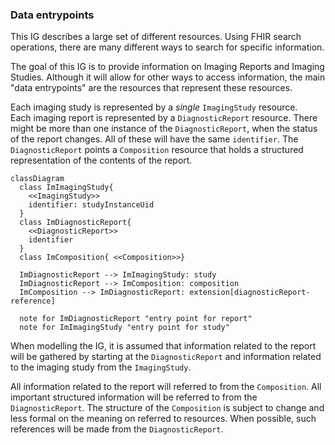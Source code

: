 ### Data entrypoints

This IG describes a large set of different resources. Using FHIR search operations, there are many different ways to search for specific information.

The goal of this IG is to provide information on Imaging Reports and Imaging Studies. Although it will allow for other ways to access information, the main "data entrypoints" are the resources that represent these resources.

Each imaging study is represented by a _single_ `ImagingStudy` resource.   
Each imaging report is represented by a `DiagnosticReport` resource. There might be more than one instance of the `DiagnosticReport`, when the status of the report changes. All of these will have the same `identifier`. The `DiagnosticReport` points a `Composition` resource that holds a structured representation of the contents of the report.

```mermaid
classDiagram
  class ImImagingStudy{ 
    <<ImagingStudy>> 
    identifier: studyInstanceUid
  }
  class ImDiagnosticReport{ 
    <<DiagnosticReport>> 
    identifier
  }
  class ImComposition{ <<Composition>>}
  
  ImDiagnosticReport --> ImImagingStudy: study
  ImDiagnosticReport --> ImComposition: composition
  ImComposition --> ImDiagnosticReport: extension[diagnosticReport-reference]

  note for ImDiagnosticReport "entry point for report"
  note for ImImagingStudy "entry point for study"
```

When modelling the IG, it is assumed that information related to the report will be gathered by starting at the `DiagnosticReport` and information related to the imaging study from the `ImagingStudy`.

All information related to the report will referred to from the `Composition`. All important structured information will be referred to from the `DiagnosticReport`. The structure of the `Composition` is subject to change and less formal on the meaning on referred to resources. When possible, such references will be made from the `DiagnosticReport`.